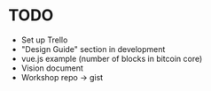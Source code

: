 # TODO

- Set up Trello
- "Design Guide" section in development
- vue.js example (number of blocks in bitcoin core)
- Vision document
- Workshop repo -> gist
